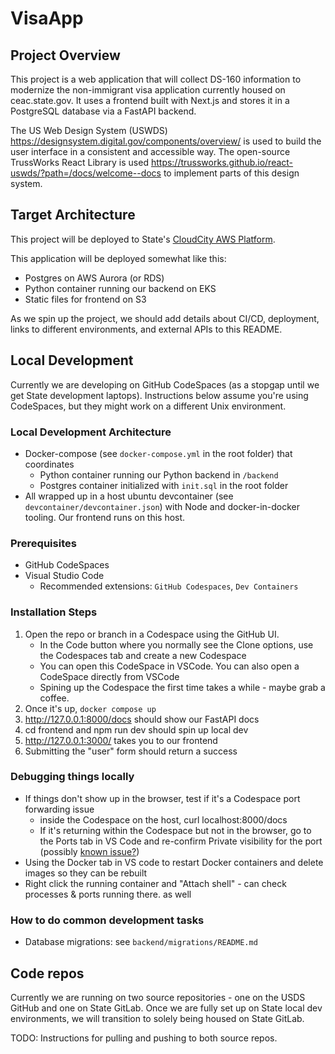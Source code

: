 # VisaApp

## Project Overview
This project is a web application that will collect DS-160 information to modernize the non-immigrant visa application currently housed on ceac.state.gov. 
It uses a frontend built with Next.js and stores it in a PostgreSQL database via a FastAPI backend.

The US Web Design System (USWDS) https://designsystem.digital.gov/components/overview/ is used to build the user interface in a consistent and accessible way. The open-source TrussWorks React Library is used https://trussworks.github.io/react-uswds/?path=/docs/welcome--docs to implement parts of this design system.

## Target Architecture
This project will be deployed to State's [CloudCity AWS Platform](https://confluence.fan.gov/pages/viewpage.action?spaceKey=CCPL&title=How+To%3A+As+a+new+user%2C+log+into+Cloud+City+resources+for+the+first+time).

This application will be deployed somewhat like this:
- Postgres on AWS Aurora (or RDS)
- Python container running our backend on EKS
- Static files for frontend on S3

As we spin up the project, we should add details about CI/CD, deployment, links to different environments, and external APIs to this README.

## Local Development
Currently we are developing on GitHub CodeSpaces (as a stopgap until we get State development laptops).
Instructions below assume you're using CodeSpaces, but they might work on a different Unix environment.

### Local Development Architecture
- Docker-compose (see `docker-compose.yml` in the root folder) that coordinates
  - Python container running our Python backend in `/backend`
  - Postgres container initialized with `init.sql` in the root folder
- All wrapped up in a host ubuntu devcontainer (see `devcontainer/devcontainer.json`) with Node and docker-in-docker tooling. Our frontend runs on this host.

### Prerequisites
- GitHub CodeSpaces
- Visual Studio Code
  - Recommended extensions: `GitHub Codespaces`, `Dev Containers`

### Installation Steps
1. Open the repo or branch in a Codespace using the GitHub UI.
   - In the Code button where you normally see the Clone options, use the Codespaces tab and create a new Codespace
   - You can open this CodeSpace in VSCode. You can also open a CodeSpace directly from VSCode
   - Spining up the Codespace the first time takes a while - maybe grab a coffee.
1. Once it's up, `docker compose up`
1. http://127.0.0.1:8000/docs should show our FastAPI docs
1. cd frontend and npm run dev should spin up local dev
1. http://127.0.0.1:3000/ takes you to our frontend
1. Submitting the "user" form should return a success

### Debugging things locally
- If things don't show up in the browser, test if it's a Codespace port forwarding issue
  - inside the Codespace on the host, curl localhost:8000/docs
  - If it's returning within the Codespace but not in the browser, go to the Ports tab in VS Code and re-confirm Private visibility for the port (possibly [known issue?](https://github.com/microsoft/vscode/issues/228676))
- Using the Docker tab in VS code to restart Docker containers and delete images so they can be rebuilt
- Right click the running container and "Attach shell" - can check processes & ports running there. as well

### How to do common development tasks
- Database migrations: see `backend/migrations/README.md`

## Code repos
Currently we are running on two source repositories - one on the USDS GitHub and one on State GitLab.
Once we are fully set up on State local dev environments, we will transition to solely being housed on State GitLab.

TODO: Instructions for pulling and pushing to both source repos.